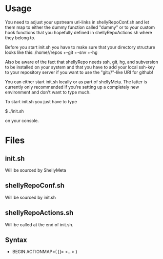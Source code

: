 Usage
=====
You need to adjust your upstream url-links in
shellyRepoConf.sh and let them map to either
the dummy function called "dummy" or to your
custom hook functions that you hopefully defined
in shellyRepoActions.sh where they belong to.

Before you start init.sh you have to make
sure that your directory structure looks like this:
/home/<user>/repos
                +-git
                +-snv
                +-hg
                
Also be aware of the fact that shellyRepo needs ssh,
git, hg, and subversion to be installed on your system
and that you have to add your local ssh-key to your
repository server if you want to use the "git://"-like
URI for github!

You can either start init.sh locally or as part
of shellyMeta. The latter is currently only recommended
if you're setting up a completely new environment and don't
want to type much.

To start init.sh you just have to type

$ ./init.sh

on your console.

Files
=====

init.sh
-------
Will be sourced by ShellyMeta

shellyRepoConf.sh
-----------------
Will be sourced by init.sh

shellyRepoActions.sh
--------------------
Will be called at the end of init.sh.

Syntax
------

* BEGIN
ACTIONMAP=(
	[<link>]=<functionname>
	<...>
)

<functions mapped to in ACTIONMAP>
